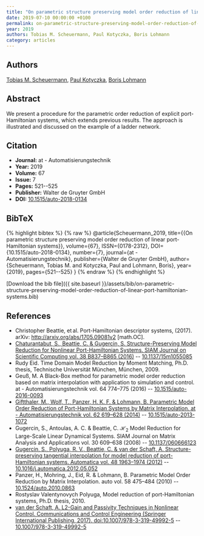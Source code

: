 ```yaml
---
title: "On parametric structure preserving model order reduction of linear port-Hamiltonian systems"
date: 2019-07-10 00:00:00 +0100
permalink: on-parametric-structure-preserving-model-order-reduction-of-linear-port-hamiltonian-systems
year: 2019
authors: Tobias M. Scheuermann, Paul Kotyczka, Boris Lohmann
category: articles
---
```

 
## Authors
[Tobias M. Scheuermann](authors/tobias-m-scheuermann), [Paul Kotyczka](authors/paul-kotyczka), [Boris Lohmann](authors/boris-lohmann)
 
## Abstract
We present a procedure for the parametric order reduction of explicit port-Hamiltonian systems, which extends previous results. The approach is illustrated and discussed on the example of a ladder network.
 
## Citation
- **Journal:** at - Automatisierungstechnik
- **Year:** 2019
- **Volume:** 67
- **Issue:** 7
- **Pages:** 521--525
- **Publisher:** Walter de Gruyter GmbH
- **DOI:** [10.1515/auto-2018-0134](https://doi.org/10.1515/auto-2018-0134)
 
## BibTeX
{% highlight bibtex %}
{% raw %}
@article{Scheuermann_2019,
  title={{On parametric structure preserving model order reduction of linear port-Hamiltonian systems}},
  volume={67},
  ISSN={0178-2312},
  DOI={10.1515/auto-2018-0134},
  number={7},
  journal={at - Automatisierungstechnik},
  publisher={Walter de Gruyter GmbH},
  author={Scheuermann, Tobias M. and Kotyczka, Paul and Lohmann, Boris},
  year={2019},
  pages={521--525}
}
{% endraw %}
{% endhighlight %}
 
[Download the bib file]({{ site.baseurl }}/assets/bib/on-parametric-structure-preserving-model-order-reduction-of-linear-port-hamiltonian-systems.bib)
 
## References
- Christopher Beattie, et al. Port-Hamiltonian descriptor systems, (2017). arXiv: http://arxiv.org/abs/1705.09081v2 [math.OC].
- [Chaturantabut, S., Beattie, C. & Gugercin, S. Structure-Preserving Model Reduction for Nonlinear Port-Hamiltonian Systems. SIAM Journal on Scientific Computing vol. 38 B837–B865 (2016)](structure-preserving-model-reduction-for-nonlinear-port-hamiltonian-systems) -- [10.1137/15m1055085](https://doi.org/10.1137/15m1055085)
- Rudy Eid. Time Domain Model Reduction by Moment Matching, Ph.D. thesis, Technische Universität München, München, 2009.
- Geuß, M. A Black-Box method for parametric model order reduction based on matrix interpolation with application to simulation and control. at - Automatisierungstechnik vol. 64 774–775 (2016) -- [10.1515/auto-2016-0093](https://doi.org/10.1515/auto-2016-0093)
- [Giftthaler, M., Wolf, T., Panzer, H. K. F. & Lohmann, B. Parametric Model Order Reduction of Port-Hamiltonian Systems by Matrix Interpolation. at - Automatisierungstechnik vol. 62 619–628 (2014)](parametric-model-order-reduction-of-port-hamiltonian-systems-by-matrix-interpolation) -- [10.1515/auto-2013-1072](https://doi.org/10.1515/auto-2013-1072)
- Gugercin, S., Antoulas, A. C. & Beattie, C. $\mathcal{H}_2$ Model Reduction for Large-Scale Linear Dynamical Systems. SIAM Journal on Matrix Analysis and Applications vol. 30 609–638 (2008) -- [10.1137/060666123](https://doi.org/10.1137/060666123)
- [Gugercin, S., Polyuga, R. V., Beattie, C. & van der Schaft, A. Structure-preserving tangential interpolation for model reduction of port-Hamiltonian systems. Automatica vol. 48 1963–1974 (2012)](structure-preserving-tangential-interpolation-for-model-reduction-of-port-hamiltonian-systems) -- [10.1016/j.automatica.2012.05.052](https://doi.org/10.1016/j.automatica.2012.05.052)
- Panzer, H., Mohring, J., Eid, R. & Lohmann, B. Parametric Model Order Reduction by Matrix Interpolation. auto vol. 58 475–484 (2010) -- [10.1524/auto.2010.0863](https://doi.org/10.1524/auto.2010.0863)
- Rostyslav Valentynovych Polyuga, Model reduction of port-Hamiltonian systems, Ph.D. thesis, 2010.
- [van der Schaft, A. L2-Gain and Passivity Techniques in Nonlinear Control. Communications and Control Engineering (Springer International Publishing, 2017). doi:10.1007/978-3-319-49992-5](l2-gain-and-passivity-techniques-in-nonlinear-control) -- [10.1007/978-3-319-49992-5](https://doi.org/10.1007/978-3-319-49992-5)

